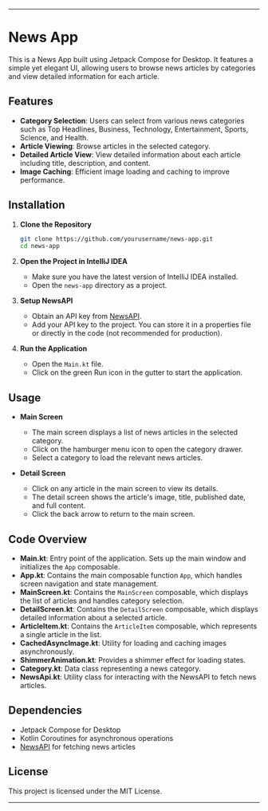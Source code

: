 
---

# News App

This is a News App built using Jetpack Compose for Desktop. It features a simple yet elegant UI, allowing users to browse news articles by categories and view detailed information for each article.

## Features

- **Category Selection**: Users can select from various news categories such as Top Headlines, Business, Technology, Entertainment, Sports, Science, and Health.
- **Article Viewing**: Browse articles in the selected category.
- **Detailed Article View**: View detailed information about each article including title, description, and content.
- **Image Caching**: Efficient image loading and caching to improve performance.

## Installation

1. **Clone the Repository**
   ```sh
   git clone https://github.com/yourusername/news-app.git
   cd news-app
   ```

2. **Open the Project in IntelliJ IDEA**
    - Make sure you have the latest version of IntelliJ IDEA installed.
    - Open the `news-app` directory as a project.

3. **Setup NewsAPI**
    - Obtain an API key from [NewsAPI](https://newsapi.org/).
    - Add your API key to the project. You can store it in a properties file or directly in the code (not recommended for production).

4. **Run the Application**
    - Open the `Main.kt` file.
    - Click on the green Run icon in the gutter to start the application.

## Usage

- **Main Screen**
    - The main screen displays a list of news articles in the selected category.
    - Click on the hamburger menu icon to open the category drawer.
    - Select a category to load the relevant news articles.

- **Detail Screen**
    - Click on any article in the main screen to view its details.
    - The detail screen shows the article's image, title, published date, and full content.
    - Click the back arrow to return to the main screen.

## Code Overview

- **Main.kt**: Entry point of the application. Sets up the main window and initializes the `App` composable.
- **App.kt**: Contains the main composable function `App`, which handles screen navigation and state management.
- **MainScreen.kt**: Contains the `MainScreen` composable, which displays the list of articles and handles category selection.
- **DetailScreen.kt**: Contains the `DetailScreen` composable, which displays detailed information about a selected article.
- **ArticleItem.kt**: Contains the `ArticleItem` composable, which represents a single article in the list.
- **CachedAsyncImage.kt**: Utility for loading and caching images asynchronously.
- **ShimmerAnimation.kt**: Provides a shimmer effect for loading states.
- **Category.kt**: Data class representing a news category.
- **NewsApi.kt**: Utility class for interacting with the NewsAPI to fetch news articles.

## Dependencies

- Jetpack Compose for Desktop
- Kotlin Coroutines for asynchronous operations
- [NewsAPI](https://newsapi.org/) for fetching news articles

## License

This project is licensed under the MIT License.

---
